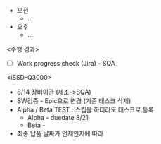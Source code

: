 - 오전
	- ...
- 오후
	- ...

<수행 경과>
- [ ] Work progress check (Jira) - SQA

\<iSSD-Q3000>
- 8/14 장비이관 (제조->SQA)
- SW검증 - Epic으로 변경 (기존 태스크 삭제)
- Alpha / Beta TEST : 스킵을 하더라도 태스크로 등록
	- Alpha - duedate 8/21
	- Beta - 
- 최종 납품 날짜가 언제인지에 따라 